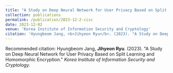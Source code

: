 ```yaml
---
title: "A Study on Deep Neural Network for User Privacy Based on Split Learning and Homomorphic Encryption"
collection: publications
permalink: /publication/2023-12-2-cisc
date: 2023-12-02
venue: 'Korea Institute of Information Security and Cryptology'
citation: 'Hyungbeom Jang, <b>Jihyeon Ryu</b>. (2023). "A Study on Deep Neural Network for User Privacy Based on Split Learning and Homomorphic Encryption." <i>Korea Institute of Information Security and Cryptology</i>.'
---
```


Recommended citation: Hyungbeom Jang, **Jihyeon Ryu**. (2023). "A Study on Deep Neural Network for User Privacy Based on Split Learning and Homomorphic Encryption." *Korea Institute of Information Security and Cryptology*.
